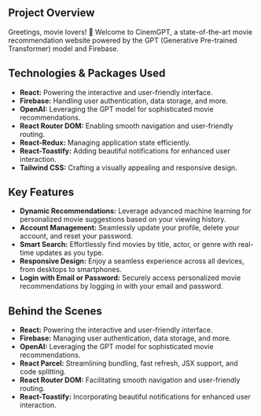 ## Project Overview

Greetings, movie lovers! 👋 Welcome to CinemGPT, a state-of-the-art movie recommendation website powered by the GPT (Generative Pre-trained Transformer) model and Firebase.

## Technologies & Packages Used

- **React:** Powering the interactive and user-friendly interface.
- **Firebase:** Handling user authentication, data storage, and more.
- **OpenAI:** Leveraging the GPT model for sophisticated movie recommendations.
- **React Router DOM:** Enabling smooth navigation and user-friendly routing.
- **React-Redux:** Managing application state efficiently.
- **React-Toastify:** Adding beautiful notifications for enhanced user interaction.
- **Tailwind CSS:** Crafting a visually appealing and responsive design.

## Key Features

- **Dynamic Recommendations:** Leverage advanced machine learning for personalized movie suggestions based on your viewing history.
- **Account Management:** Seamlessly update your profile, delete your account, and reset your password.
- **Smart Search:** Effortlessly find movies by title, actor, or genre with real-time updates as you type.
- **Responsive Design:** Enjoy a seamless experience across all devices, from desktops to smartphones.
- **Login with Email or Password:** Securely access personalized movie recommendations by logging in with your email and password.

## Behind the Scenes

- **React:** Powering the interactive and user-friendly interface.
- **Firebase:** Managing user authentication, data storage, and more.
- **OpenAI:** Leveraging the GPT model for sophisticated movie recommendations.
- **React Parcel:** Streamlining bundling, fast refresh, JSX support, and code splitting.
- **React Router DOM:** Facilitating smooth navigation and user-friendly routing.
- **React-Toastify:** Incorporating beautiful notifications for enhanced user interaction.
